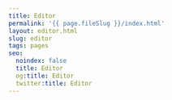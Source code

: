 ```yaml
---
title: Editor
permalink: '{{ page.fileSlug }}/index.html'
layout: editor.html
slug: editor
tags: pages
seo:
  noindex: false
  title: Editor
  og:title: Editor
  twitter:title: Editor
---
```



